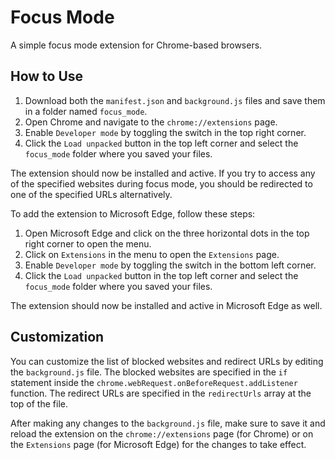 # Focus Mode

A simple focus mode extension for Chrome-based browsers.

## How to Use

1. Download both the `manifest.json` and `background.js` files and save them in a folder named `focus_mode`.
2. Open Chrome and navigate to the `chrome://extensions` page.
3. Enable `Developer mode` by toggling the switch in the top right corner.
4. Click the `Load unpacked` button in the top left corner and select the `focus_mode` folder where you saved your files.

The extension should now be installed and active. If you try to access any of the specified websites during focus mode, you should be redirected to one of the specified URLs alternatively.

To add the extension to Microsoft Edge, follow these steps:

1. Open Microsoft Edge and click on the three horizontal dots in the top right corner to open the menu.
2. Click on `Extensions` in the menu to open the `Extensions` page.
3. Enable `Developer mode` by toggling the switch in the bottom left corner.
4. Click the `Load unpacked` button in the top left corner and select the `focus_mode` folder where you saved your files.

The extension should now be installed and active in Microsoft Edge as well.

## Customization

You can customize the list of blocked websites and redirect URLs by editing the `background.js` file. The blocked websites are specified in the `if` statement inside the `chrome.webRequest.onBeforeRequest.addListener` function. The redirect URLs are specified in the `redirectUrls` array at the top of the file.

After making any changes to the `background.js` file, make sure to save it and reload the extension on the `chrome://extensions` page (for Chrome) or on the `Extensions` page (for Microsoft Edge) for the changes to take effect.
